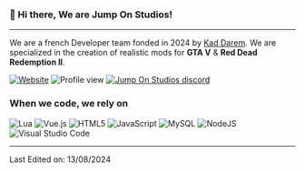 ### 👋 Hi there, We are Jump On Studios!
<hr>

We are a french Developer team fonded in 2024 by [Kad Darem](https://github.com/KadDarem). We are specialized in the creation of realistic mods for **GTA V** & **Red Dead Redemption II**.

[![Website](https://img.shields.io/badge/website-000000?style=for-the-badge&logo=website&logoColor=white)](http://shop.jumpon-studios.com/)
![Profile view](https://komarev.com/ghpvc/?username=Jump-On-Studios&label=Profile%20views&color=ff7c00&style=for-the-badge)
[![Jump On Studios discord](https://dcbadge.limes.pink/api/server/BhweTazqKk)](https://discord.gg/BhweTazqKk)

### When we code, we rely on
![Lua](https://img.shields.io/badge/lua-%232C2D72.svg?style=for-the-badge&logo=lua&logoColor=white) ![Vue.js](https://img.shields.io/badge/vuejs-%2335495e.svg?style=for-the-badge&logo=vuedotjs&logoColor=%234FC08D) ![HTML5](https://img.shields.io/badge/html5-%23E34F26.svg?style=for-the-badge&logo=html5&logoColor=white) ![JavaScript](https://img.shields.io/badge/javascript-%23323330.svg?style=for-the-badge&logo=javascript&logoColor=%23F7DF1E) ![MySQL](https://img.shields.io/badge/mysql-4479A1.svg?style=for-the-badge&logo=mysql&logoColor=white) ![NodeJS](https://img.shields.io/badge/node.js-6DA55F?style=for-the-badge&logo=node.js&logoColor=white) ![Visual Studio Code](https://img.shields.io/badge/Visual%20Studio%20Code-0078d7.svg?style=for-the-badge&logo=visual-studio-code&logoColor=white)


<hr>

Last Edited on: 13/08/2024
